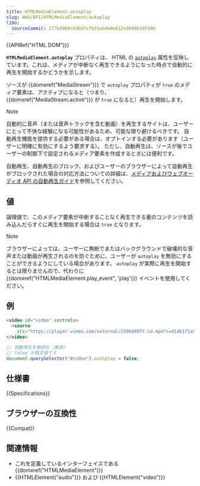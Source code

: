 ```yaml
---
title: HTMLMediaElement.autoplay
slug: Web/API/HTMLMediaElement/autoplay
l10n:
  sourceCommit: 277e5969c63b97cfb55ab4a0e612e8040810f49b
---
```


{{APIRef("HTML DOM")}}

**`HTMLMediaElement.autoplay`** プロパティは、 HTML の [`autoplay`](/ja/docs/Web/HTML/Element/video#autoplay) 属性を反映しています。これは、メディアが中断なく再生できるようになった時点で自動的に再生を開始するかどうかを示します。

ソースが {{domxref("MediaStream")}} で `autoplay` プロパティが `true` のメディア要素は、アクティブになると（つまり、{{domxref("MediaStream.active")}} が `true` になると）再生を開始します。

> [!NOTE]
> 自動的に音声（または音声トラックを含む動画）を再生するサイトは、ユーザーにとって不快な経験になる可能性があるため、可能な限り避けるべきです。 自動再生機能を提供する必要がある場合は、オプトインする必要があります（ユーザーに明確に有効にするよう要求する）。 ただし、自動再生は、ソースが後でユーザーの制御下で設定されるメディア要素を作成するときには便利です。

自動再生、自動再生のブロック、およびユーザーのブラウザーによって自動再生がブロックされた場合の対応方法についての詳細は、[メディアおよびウェブオーディオ API の自動再生ガイド](/ja/docs/Web/Media/Autoplay_guide)を参照してください。

## 値

論理値で、このメディア要素が中断することなく再生できる量のコンテンツを読み込んだらすぐに再生を開始する場合は `true` となります。

> [!NOTE]
> ブラウザーによっては、ユーザーに無断でまたはバックグラウンドで破壊的な音声または動画が再生されるのを防ぐために、ユーザーが `autoplay` を無効にすることができるようにしている場合があります。 `autoplay` が実際に再生を開始するとは限りませんので、代わりに {{domxref("HTMLMediaElement.play_event", 'play')}} イベントを使用してください。

## 例

```html
<video id="video" controls>
  <source
    src="https://player.vimeo.com/external/250688977.sd.mp4?s=d14b1f1a971dde13c79d6e436b88a6a928dfe26b&profile_id=165" />
</video>
```

```js
// 自動再生を無効化（推奨）
// false が既定値です
document.querySelector("#video").autoplay = false;
```

## 仕様書

{{Specifications}}

## ブラウザーの互換性

{{Compat}}

## 関連情報

- これを定義しているインターフェイスである {{domxref("HTMLMediaElement")}}
- {{HTMLElement("audio")}} および {{HTMLElement("video")}}
